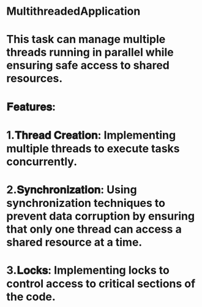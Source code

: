 # MultithreadedApplication

# This task can manage multiple threads running in parallel while ensuring safe access to shared resources.
# 𝐅𝐞𝐚𝐭𝐮𝐫𝐞𝐬:
# 1.𝐓𝐡𝐫𝐞𝐚𝐝 𝐂𝐫𝐞𝐚𝐭𝐢𝐨𝐧: Implementing multiple threads to execute tasks concurrently.
# 2.𝐒𝐲𝐧𝐜𝐡𝐫𝐨𝐧𝐢𝐳𝐚𝐭𝐢𝐨𝐧: Using synchronization techniques to prevent data corruption by ensuring that only one thread can access a shared resource at a time.
# 3.𝐋𝐨𝐜𝐤𝐬: Implementing locks to control access to critical sections of the code.
